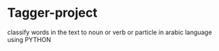 # Tagger-project
classify words in the text to noun or verb or particle in arabic language using PYTHON
